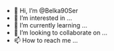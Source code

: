 - 👋 Hi, I’m @Belka90Ser
- 👀 I’m interested in ...
- 🌱 I’m currently learning ...
- 💞️ I’m looking to collaborate on ...
- 📫 How to reach me ...

<!---
Belka90Ser/Belka90Ser is a ✨ special ✨ repository because its `README.md` (this file) appears on your GitHub profile.
You can click the Preview link to take a look at your changes.
--->
